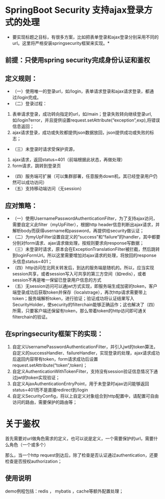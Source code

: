 # SpringBoot Security 支持ajax登录方式的处理

* 要实现标题之目标，有很多方案，比如把表单登录和ajax登录分别采用不同的url。这里将严格安装springsecurity框架来实现。*

## 前提：只使用spring security完成身份认证和鉴权
## 定义规则：
* （一）使用唯一的登录url，如/login，表单请求登录和ajax请求登录，都通过/login完成。
* （二）登录过程：
1. 表单请求登录，成功转向指定的url，如/main；登录失败转向继续登录url,如/login?error，并且提供设置request.setAttribute(“exception”,exp),将错误信息返回；
2. ajax请求登录，成功或失败都提供json数据放回，json提供成功或失败的标志；
* （三）未登录时请求受保护资源，
1. ajax请求，返回status=401（前端根据此状态，再做处理）
2. form请求，跳转到登录页
* （四）服务端可扩展（可以集群部署，任意服务down机，其已经登录用户仍然可以成功访问）
* （五）支持移动端访问（无session）

## 应对策略：
* （一）使用UsernamePasswordAuthenticationFilter，为了支持ajax访问，需要自定义此filter（myUpFilter），根据http header信息判断出ajax请求，并解析body而获得username和password，再提供给security做认证；
* （二）为myUpFilter设置自定义的“success”和“failure”的handler，其中都要分别对form请求、ajax请求做处理，按规则要求向response写数据；
* （三）未登录时请求，原本会在ExceptionTranslationFilter被拦截，然后跳转到loginFormUrl。所以这里需要增加对ajax请求的处理，将放回的response头信息status=401；
* （四）http访问在北网关转发后，到达的服务端是随机的。所以，应当实现session共享，或者session写入可共享的第三方空间（如redis），或者session不再是唯一保留已登录用户信息的方式
* （五）无session访问可以通jwt方式实现，即服务端生成加密的token，客户端登录成功后获取token并保存（localstrage），再次http请求需要带上token；服务端解析token，进行验证；验证成功将认证结果写入SecurityHolder，使security的filterchain能够正确运作；这也解决了（四）所需，只要客户端还保留有token，那么带着token的http访问即可通关filterchain的验证。

## 在springsecurity框架下的实现：
1. 自定义UsernamePasswordAuthenticationFilter，并引入jwt的token算法，自定义的successHandler、failureHandler，实现登录的处理，ajax请求成功后返回内容带有token，form请求成功后设置request.setAttribute(“token”,token)；
2. 自定义AuthenticationWithTokenFilter，支持没有session验证信息情况下通过jwt的token实现验证；
3. 自定义AjaxAuthenticationEntryPoint，用于未登录时ajax访问能够返回status=401而不是直接redirect到/login
4. 自定义SecurityConfig，将以上自定义对象组合到http配置中，请配置可自由访问的路由，需要保护的路由等；

# 关于鉴权
首先需要对url做角色需求的定义，也可以说是定义，一个需要保护的url，需要什么角色（一个或多个）

那么，当一个http request到达后，除了检查是否认证通过authentication，还要检查是否授权authorization；


## 使用说明
demo例程包括：redis ， mybatis ，cache等额外配置处理；